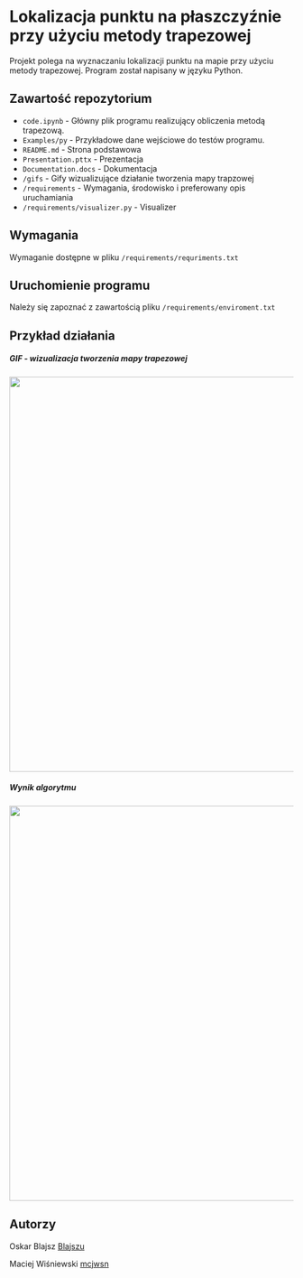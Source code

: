 # Lokalizacja punktu na płaszczyźnie przy użyciu metody trapezowej

Projekt polega na wyznaczaniu lokalizacji punktu na mapie przy użyciu metody trapezowej. Program został napisany w języku Python.

## Zawartość repozytorium

- `code.ipynb` - Główny plik programu realizujący obliczenia metodą trapezową.
- `Examples/py` - Przykładowe dane wejściowe do testów programu.
- `README.md` - Strona podstawowa
- `Presentation.pttx` - Prezentacja
- `Documentation.docs` - Dokumentacja
- `/gifs` - Gify wizualizujące działanie tworzenia mapy trapzowej
- `/requirements` - Wymagania, środowisko i preferowany opis uruchamiania 
- `/requirements/visualizer.py` - Visualizer

## Wymagania

Wymaganie dostępne w pliku `/requirements/requriments.txt`

## Uruchomienie programu

Należy się zapoznać z zawartością pliku `/requirements/enviroment.txt`

## Przykład działania

<h5> GIF - wizualizacja tworzenia mapy trapezowej </h5>
<img src="https://github.com/mcjwsn/Projekt-Geometryczne/blob/main/gifs/pr2.gif" width="700" height="700">
<h5> Wynik algorytmu </h5>
<img src="https://github.com/mcjwsn/Projekt-Geometryczne/blob/main/gifs/wiz4.png" width="700" height="700">

## Autorzy 
Oskar Blajsz [Blajszu](https://github.com/Blajszu)

Maciej Wiśniewski [mcjwsn](https://github.com/mcjwsn)
